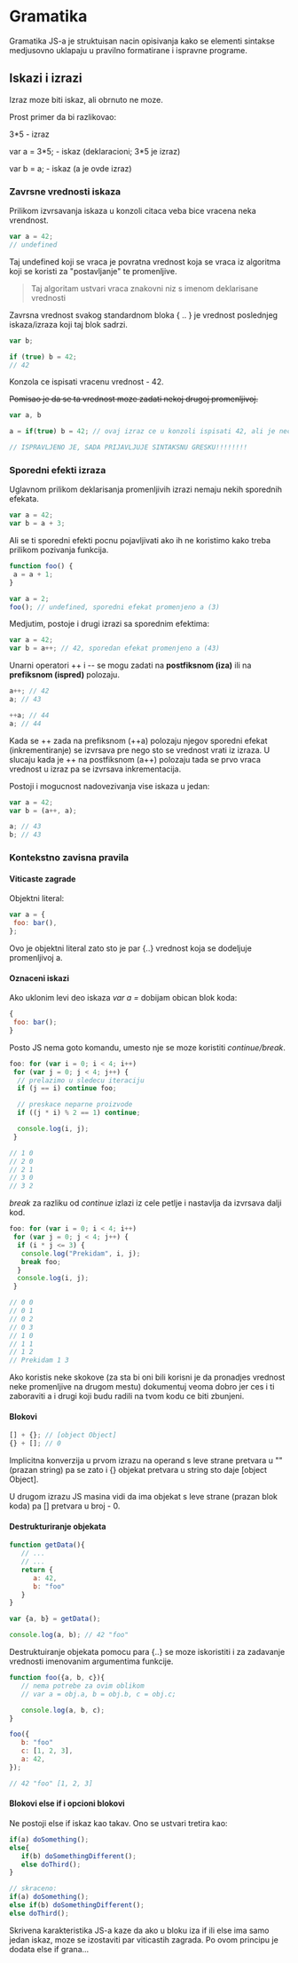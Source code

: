 # Gramatika

Gramatika JS-a je struktuisan nacin opisivanja kako se elementi sintakse medjusovno uklapaju u pravilno formatirane i ispravne programe.

## Iskazi i izrazi

Izraz moze biti iskaz, ali obrnuto ne moze.

Prost primer da bi razlikovao:

3\*5 - izraz

var a = 3\*5; - iskaz (deklaracioni; 3\*5 je izraz)

var b = a; - iskaz (a je ovde izraz)

### Zavrsne vrednosti iskaza

Prilikom izvrsavanja iskaza u konzoli citaca veba bice vracena neka vrendnost.

```js
var a = 42;
// undefined
```

Taj undefined koji se vraca je povratna vrednost koja se vraca iz algoritma koji se koristi za "postavljanje" te promenljive.

> Taj algoritam ustvari vraca znakovni niz s imenom deklarisane vrednosti

Zavrsna vrednost svakog standardnom bloka { .. } je vrednost poslednjeg iskaza/izraza koji taj blok sadrzi.

```js
var b;

if (true) b = 42;
// 42
```

Konzola ce ispisati vracenu vrednost - 42.

~~Pomisao je da se ta vrednost moze zadati nekoj drugoj promenljivoj.~~

```js
var a, b

a = if(true) b = 42; // ovaj izraz ce u konzoli ispisati 42, ali je nece dodeliti kao vrednost

// ISPRAVLJENO JE, SADA PRIJAVLJUJE SINTAKSNU GRESKU!!!!!!!!
```

### Sporedni efekti izraza

Uglavnom prilikom deklarisanja promenljivih izrazi nemaju nekih sporednih efekata.

```js
var a = 42;
var b = a + 3;
```

Ali se ti sporedni efekti pocnu pojavljivati ako ih ne koristimo kako treba prilikom pozivanja funkcija.

```js
function foo() {
 a = a + 1;
}

var a = 2;
foo(); // undefined, sporedni efekat promenjeno a (3)
```

Medjutim, postoje i drugi izrazi sa sporednim efektima:

```js
var a = 42;
var b = a++; // 42, sporedan efekat promenjeno a (43)
```

Unarni operatori ++ i -- se mogu zadati na **postfiksnom (iza)** ili na **prefiksnom (ispred)** polozaju.

```js
a++; // 42
a; // 43

++a; // 44
a; // 44
```

Kada se ++ zada na prefiksnom (++a) polozaju njegov sporedni efekat (inkrementiranje) se izvrsava pre nego sto se vrednost vrati iz izraza. U slucaju kada je ++ na postfiksnom (a++) polozaju tada se prvo vraca vrednost u izraz pa se izvrsava inkrementacija.

Postoji i mogucnost nadovezivanja vise iskaza u jedan:

```js
var a = 42;
var b = (a++, a);

a; // 43
b; // 43
```

### Kontekstno zavisna pravila

#### Viticaste zagrade

Objektni literal:

```js
var a = {
 foo: bar(),
};
```

Ovo je objektni literal zato sto je par {..} vrednost koja se dodeljuje promenljivoj a.

#### Oznaceni iskazi

Ako uklonim levi deo iskaza _var a =_ dobijam obican blok koda:

```js
{
 foo: bar();
}
```

Posto JS nema goto komandu, umesto nje se moze koristiti _continue/break_.

```js
foo: for (var i = 0; i < 4; i++)
 for (var j = 0; j < 4; j++) {
  // prelazimo u sledecu iteraciju
  if (j == i) continue foo;

  // preskace neparne proizvode
  if ((j * i) % 2 == 1) continue;

  console.log(i, j);
 }

// 1 0
// 2 0
// 2 1
// 3 0
// 3 2
```

_break_ za razliku od _continue_ izlazi iz cele petlje i nastavlja da izvrsava dalji kod.

```js
foo: for (var i = 0; i < 4; i++)
 for (var j = 0; j < 4; j++) {
  if (i * j <= 3) {
   console.log("Prekidam", i, j);
   break foo;
  }
  console.log(i, j);
 }

// 0 0
// 0 1
// 0 2
// 0 3
// 1 0
// 1 1
// 1 2
// Prekidam 1 3
```

Ako koristis neke skokove (za sta bi oni bili korisni je da pronadjes vrednost neke promenljive na drugom mestu) dokumentuj veoma dobro jer ces i ti zaboraviti a i drugi koji budu radili na tvom kodu ce biti zbunjeni.

#### Blokovi

```js
[] + {}; // [object Object]
{} + []; // 0
```

Implicitna konverzija u prvom izrazu na operand s leve strane pretvara u "" (prazan string) pa se zato i {} objekat pretvara u string sto daje [object Object].

U drugom izrazu JS masina vidi da ima objekat s leve strane (prazan blok koda) pa [] pretvara u broj - 0.

#### Destrukturiranje objekata

```js
function getData(){
   // ...
   // ...
   return {
      a: 42,
      b: "foo"
   }
}

var {a, b} = getData();

console.log(a, b); // 42 "foo"
```

Destruktuiranje objekata pomocu para {..} se moze iskoristiti i za zadavanje vrednosti imenovanim argumentima funkcije.

```js
function foo({a, b, c}){
   // nema potrebe za ovim oblikom
   // var a = obj.a, b = obj.b, c = obj.c;

   console.log(a, b, c);
}

foo({
   b: "foo"
   c: [1, 2, 3],
   a: 42,
});

// 42 "foo" [1, 2, 3]
```

#### Blokovi else if i opcioni blokovi

Ne postoji else if iskaz kao takav. Ono se ustvari tretira kao:

```js
if(a) doSomething();
else{
   if(b) doSomethingDifferent();
   else doThird();
}

// skraceno:
if(a) doSomething();
else if(b) doSomethingDifferent();
else doThird();
```

Skrivena karakteristika JS-a kaze da ako u bloku iza if ili else ima samo jedan iskaz, moze se izostaviti par viticastih zagrada. Po ovom principu je dodata else if grana...
